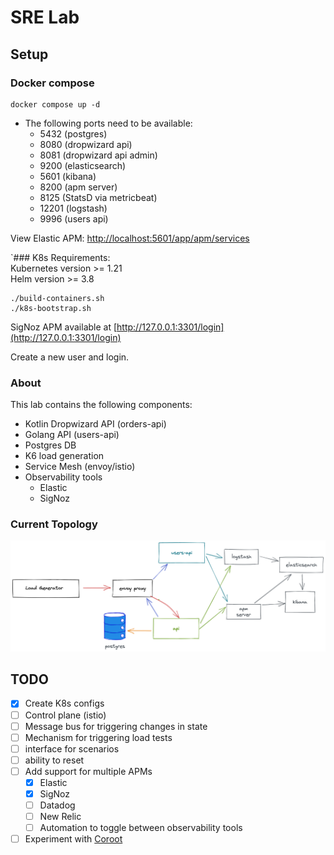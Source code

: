 # SRE Lab

## Setup

### Docker compose

```
docker compose up -d
```

- The following ports need to be available:
  - 5432 (postgres)
  - 8080 (dropwizard api)
  - 8081 (dropwizard api admin)
  - 9200 (elasticsearch)
  - 5601 (kibana)
  - 8200 (apm server)
  - 8125 (StatsD via metricbeat)
  - 12201 (logstash)
  - 9996 (users api)

View Elastic APM: [http://localhost:5601/app/apm/services](http://localhost:5601/app/apm/services)


`###  K8s
Requirements:  
Kubernetes version >= 1.21  
Helm version >= 3.8

```
./build-containers.sh
./k8s-bootstrap.sh
```

SigNoz APM available at [http://127.0.0.1:3301/login](http://127.0.0.1:3301/login)

Create a new user and login.


### About
This lab contains the following components:
- Kotlin Dropwizard API (orders-api)
- Golang API (users-api)
- Postgres DB
- K6 load generation
- Service Mesh (envoy/istio)
- Observability tools
    - Elastic
    - SigNoz

### Current Topology

![Topology](./docs/media/2022-09-06-docker-topology.png)


## TODO
- [x] Create K8s configs
- [ ] Control plane (istio)
- [ ] Message bus for triggering changes in state
- [ ] Mechanism for triggering load tests
- [ ] interface for scenarios
- [ ] ability to reset
- [ ] Add support for multiple APMs
  - [x] Elastic
  - [x] SigNoz
  - [ ] Datadog
  - [ ] New Relic
  - [ ] Automation to toggle between observability tools
 - [ ] Experiment with [Coroot](https://github.com/coroot/coroot)